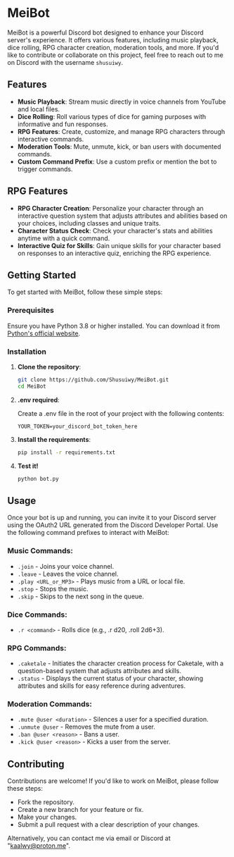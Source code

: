 # MeiBot

MeiBot is a powerful Discord bot designed to enhance your Discord server's experience. It offers various features, including music playback, dice rolling, RPG character creation, moderation tools, and more. If you'd like to contribute or collaborate on this project, feel free to reach out to me on Discord with the username `shusuiwy`.

## Features

- **Music Playback**: Stream music directly in voice channels from YouTube and local files.
- **Dice Rolling**: Roll various types of dice for gaming purposes with informative and fun responses.
- **RPG Features**: Create, customize, and manage RPG characters through interactive commands.
- **Moderation Tools**: Mute, unmute, kick, or ban users with documented commands.
- **Custom Command Prefix**: Use a custom prefix or mention the bot to trigger commands.

## RPG Features

- **RPG Character Creation**: Personalize your character through an interactive question system that adjusts attributes and abilities based on your choices, including classes and unique traits.
- **Character Status Check**: Check your character's stats and abilities anytime with a quick command.
- **Interactive Quiz for Skills**: Gain unique skills for your character based on responses to an interactive quiz, enriching the RPG experience.

## Getting Started

To get started with MeiBot, follow these simple steps:

### Prerequisites

Ensure you have Python 3.8 or higher installed. You can download it from [Python's official website](https://www.python.org/downloads/).

### Installation

1. **Clone the repository**:

    ```bash
    git clone https://github.com/Shusuiwy/MeiBot.git
    cd MeiBot
    ```

2. **.env required**:

    Create a .env file in the root of your project with the following contents:

    ```
    YOUR_TOKEN=your_discord_bot_token_here
    ```

3. **Install the requirements**:

    ```bash
    pip install -r requirements.txt
    ```

4. **Test it!**

    ```bash
    python bot.py
    ```

## Usage

Once your bot is up and running, you can invite it to your Discord server using the OAuth2 URL generated from the Discord Developer Portal. Use the following command prefixes to interact with MeiBot:

### Music Commands:
- `.join` - Joins your voice channel.
- `.leave` - Leaves the voice channel.
- `.play <URL_or_MP3>` - Plays music from a URL or local file.
- `.stop` - Stops the music.
- `.skip` - Skips to the next song in the queue.

### Dice Commands:
- `.r <command>` - Rolls dice (e.g., .r d20, .roll 2d6+3).

### RPG Commands:
- `.caketale` - Initiates the character creation process for Caketale, with a question-based system that adjusts attributes and skills.
- `.status` - Displays the current status of your character, showing attributes and skills for easy reference during adventures.

### Moderation Commands:
- `.mute @user <duration>` - Silences a user for a specified duration.
- `.unmute @user` - Removes the mute from a user.
- `.ban @user <reason>` - Bans a user.
- `.kick @user <reason>` - Kicks a user from the server.

## Contributing

Contributions are welcome! If you'd like to work on MeiBot, please follow these steps:

- Fork the repository.
- Create a new branch for your feature or fix.
- Make your changes.
- Submit a pull request with a clear description of your changes.

Alternatively, you can contact me via email or Discord at "kaalwy@proton.me".

